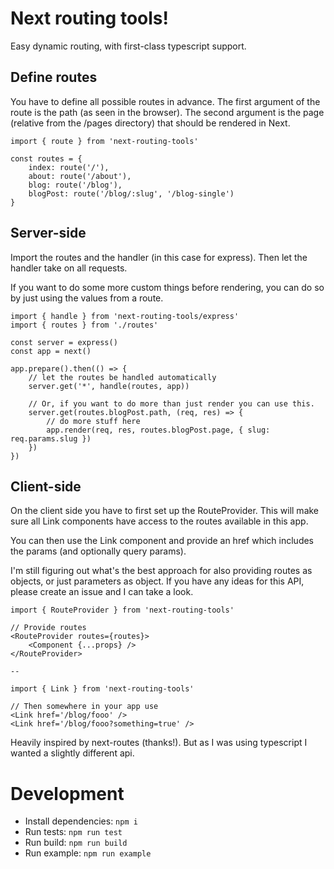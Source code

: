 # Next routing tools!

Easy dynamic routing, with first-class typescript support.

## Define routes

You have to define all possible routes in advance.
The first argument of the route is the path (as seen in the browser).
The second argument is the page (relative from the /pages directory) that should be rendered in Next.

```
import { route } from 'next-routing-tools'

const routes = {
    index: route('/'),
    about: route('/about'),
    blog: route('/blog'),
    blogPost: route('/blog/:slug', '/blog-single')
}
```

## Server-side

Import the routes and the handler (in this case for express).
Then let the handler take on all requests.

If you want to do some more custom things before rendering,
you can do so by just using the values from a route.

```
import { handle } from 'next-routing-tools/express'
import { routes } from './routes'

const server = express()
const app = next()

app.prepare().then(() => {
    // let the routes be handled automatically
    server.get('*', handle(routes, app))

    // Or, if you want to do more than just render you can use this.
    server.get(routes.blogPost.path, (req, res) => {
        // do more stuff here
        app.render(req, res, routes.blogPost.page, { slug: req.params.slug })
    })
})
```

## Client-side

On the client side you have to first set up the RouteProvider.
This will make sure all Link components have access to the routes available in this app.

You can then use the Link component and provide an href which includes the params (and optionally query params).

I'm still figuring out what's the best approach for also providing routes as objects, or just parameters as object.
If you have any ideas for this API, please create an issue and I can take a look.

```
import { RouteProvider } from 'next-routing-tools'

// Provide routes
<RouteProvider routes={routes}>
    <Component {...props} />
</RouteProvider>

-- 

import { Link } from 'next-routing-tools'

// Then somewhere in your app use
<Link href='/blog/fooo' />
<Link href='/blog/fooo?something=true' />
```

Heavily inspired by next-routes (thanks!). But as I was using typescript I wanted a slightly different api.

# Development

* Install dependencies: `npm i`
* Run tests: `npm run test`
* Run build: `npm run build`
* Run example: `npm run example`